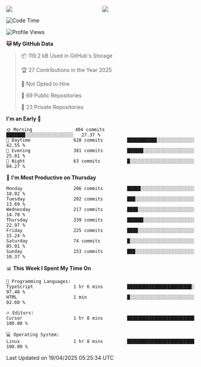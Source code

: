 <p style="display:flex;align-items:center;column-gap:0.5rem;" align="center">
  <img style="flex-grow:1;align-self:stretch;object-fit:cover;"  src ="https://github-readme-stats.vercel.app/api?username=gnoluv9x&show_icons=true&count_private=true&theme=chartreuse-dark&hide_border=true">
  <img style="flex-grow:1;align-self:stretch;object-fit:cover;"src ="https://github-readme-stats.vercel.app/api/top-langs/?username=gnoluv9x&layout=compact&hide_border=true&theme=chartreuse-dark&&langs_count=6&hide=jupyter%20notebook,tex,css,php&exclude_repo=Pacman-AI">
</p>

<!--START_SECTION:waka-->
![Code Time](http://img.shields.io/badge/Code%20Time-1%2C046%20hrs%201%20min-blue)

![Profile Views](http://img.shields.io/badge/Profile%20Views-0-blue)

**🐱 My GitHub Data** 

> 📦 119.2 kB Used in GitHub's Storage 
 > 
> 🏆 27 Contributions in the Year 2025
 > 
> 🚫 Not Opted to Hire
 > 
> 📜 69 Public Repositories 
 > 
> 🔑 23 Private Repositories 
 > 
**I'm an Early 🐤** 

```text
🌞 Morning                404 commits         ███████░░░░░░░░░░░░░░░░░░   27.37 % 
🌆 Daytime                628 commits         ███████████░░░░░░░░░░░░░░   42.55 % 
🌃 Evening                381 commits         ██████░░░░░░░░░░░░░░░░░░░   25.81 % 
🌙 Night                  63 commits          █░░░░░░░░░░░░░░░░░░░░░░░░   04.27 % 
```
📅 **I'm Most Productive on Thursday** 

```text
Monday                   266 commits         █████░░░░░░░░░░░░░░░░░░░░   18.02 % 
Tuesday                  202 commits         ███░░░░░░░░░░░░░░░░░░░░░░   13.69 % 
Wednesday                217 commits         ████░░░░░░░░░░░░░░░░░░░░░   14.70 % 
Thursday                 339 commits         ██████░░░░░░░░░░░░░░░░░░░   22.97 % 
Friday                   225 commits         ████░░░░░░░░░░░░░░░░░░░░░   15.24 % 
Saturday                 74 commits          █░░░░░░░░░░░░░░░░░░░░░░░░   05.01 % 
Sunday                   153 commits         ███░░░░░░░░░░░░░░░░░░░░░░   10.37 % 
```


📊 **This Week I Spent My Time On** 

```text
💬 Programming Languages: 
TypeScript               1 hr 6 mins         ████████████████████████░   97.40 % 
HTML                     1 min               █░░░░░░░░░░░░░░░░░░░░░░░░   02.60 % 

🔥 Editors: 
Cursor                   1 hr 8 mins         █████████████████████████   100.00 % 

💻 Operating System: 
Linux                    1 hr 8 mins         █████████████████████████   100.00 % 
```


 Last Updated on 19/04/2025 05:25:34 UTC
<!--END_SECTION:waka-->


